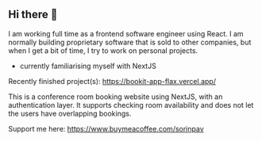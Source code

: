 ## Hi there 👋
I am working full time as a frontend software engineer using React. I am normally building proprietary software that is sold to other companies, but when I get a bit of time, I try to work on personal projects. 
- currently familiarising myself with NextJS

Recently finished project(s):
https://bookit-app-flax.vercel.app/

This is a conference room booking website using NextJS, with an authentication layer. It supports checking room availability and does not let the users have overlapping bookings. 


Support me here: https://www.buymeacoffee.com/sorinpav
<!--
**sorinpav/sorinpav** is a ✨ _special_ ✨ repository because its `README.md` (this file) appears on your GitHub profile.

Here are some ideas to get you started:

- 🔭 I’m currently working on ...
- 🌱 I’m currently learning ...
- 👯 I’m looking to collaborate on ...
- 🤔 I’m looking for help with ...
- 💬 Ask me about ...
- 📫 How to reach me: ...
- 😄 Pronouns: ...
- ⚡ Fun fact: ...
-->
